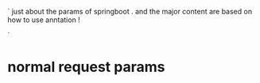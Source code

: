 `
just about the params of springboot . and the major content are based on  how to use anntation !

`

# normal request params

